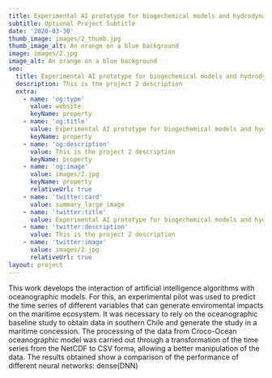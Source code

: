 ```yaml
---
title: Experimental AI prototype for biogechemical models and hydrodynamic oceanographic centers crop for prediction of variables and environmental impact.
subtitle: Optional Project Subtitle
date: '2020-03-30'
thumb_image: images/2_thumb.jpg
thumb_image_alt: An orange on a blue background
image: images/2.jpg
image_alt: An orange on a blue background
seo:
  title: Experimental AI prototype for biogechemical models and hydrodynamic oceanographic centers crop for prediction of variables and environmental impact.
  description: This is the project 2 description
  extra:
    - name: 'og:type'
      value: website
      keyName: property
    - name: 'og:title'
      value: Experimental AI prototype for biogechemical models and hydrodynamic oceanographic centers crop for prediction of variables and environmental impact.
      keyName: property
    - name: 'og:description'
      value: This is the project 2 description
      keyName: property
    - name: 'og:image'
      value: images/2.jpg
      keyName: property
      relativeUrl: true
    - name: 'twitter:card'
      value: summary_large_image
    - name: 'twitter:title'
      value: Experimental AI prototype for biogechemical models and hydrodynamic oceanographic centers crop for prediction of variables and environmental impact.
    - name: 'twitter:description'
      value: This is the project 2 description
    - name: 'twitter:image'
      value: images/2.jpg
      relativeUrl: true
layout: project
---
```


This work develops the interaction of artificial intelligence algorithms with oceanographic models. For this, an experimental pilot was used to predict the time series of different variables that can generate enviromental impacts on the maritime ecosystem. It was necessary to rely on the oceanographic baseline study to obtain data in southern Chile and generate the study in a maritime concession. The processing of the data from Croco-Ocean oceanographic model was carried out through a transformation of the time series from the NetCDF to CSV forma, allowing a better manipulation of the data. The results obtained show a comparison of the performance of different neural networks: dense(DNN)